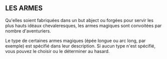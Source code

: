 ## LES ARMES

Qu'elles soient fabriquées dans un but abject ou forgées
pour servir les plus hauts idéaux chevaleresques, les armes
magiques sont convoitées par nombre d'aventuriers.

Le type de certaines armes magiques (épée longue ou
arc long, par exemple) est spécifié dans leur description.
Si aucun type n'est spécifié, vous pouvez le choisir ou le
déterminer au hasard.
